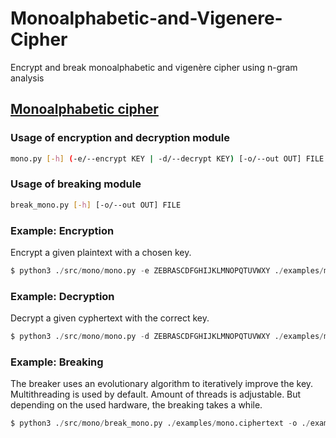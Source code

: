 # Monoalphabetic-and-Vigenere-Cipher
Encrypt and break monoalphabetic and vigenère cipher using n-gram analysis

## [Monoalphabetic cipher](https://en.wikipedia.org/wiki/Substitution_cipher#Simple_substitution)

### Usage of encryption and decryption module
```bash
mono.py [-h] (-e/--encrypt KEY | -d/--decrypt KEY) [-o/--out OUT] FILE
```

### Usage of breaking module
```bash
break_mono.py [-h] [-o/--out OUT] FILE
```

### Example: Encryption
Encrypt a given plaintext with a chosen key.
```python
$ python3 ./src/mono/mono.py -e ZEBRASCDFGHIJKLMNOPQTUVWXY ./examples/mono.plaintext -o ./examples/mono.ciphertext2
```

### Example: Decryption
Decrypt a given cyphertext with the correct key.
```python
$ python3 ./src/mono/mono.py -d ZEBRASCDFGHIJKLMNOPQTUVWXY ./examples/mono.ciphertext -o ./examples/mono.plaintext2
```

### Example: Breaking
The breaker uses an evolutionary algorithm to iteratively improve the key. Multithreading is used by default. Amount of threads is adjustable. But depending on the used hardware, the breaking takes a while.
```python
$ python3 ./src/mono/break_mono.py ./examples/mono.ciphertext -o ./examples/mono.key2
```
